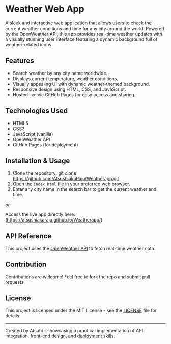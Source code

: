 # Weather Web App

A sleek and interactive web application that allows users to check the current weather conditions and time for any city around the world. Powered by the OpenWeather API, this app provides real-time weather updates with a visually stunning user interface featuring a dynamic background full of weather-related icons.

## Features
- Search weather by any city name worldwide.
- Displays current temperature, weather conditions.
- Visually appealing UI with dynamic weather-themed background.
- Responsive design using HTML, CSS, and JavaScript.
- Hosted live via GitHub Pages for easy access and sharing.

## Technologies Used
- HTML5
- CSS3
- JavaScript (vanilla)
- OpenWeather API
- GitHub Pages (for deployment)

## Installation & Usage
1. Clone the repository:
git clone https://github.com/AtsushiakaRaju/Weatherapp.git
2. Open the `index.html` file in your preferred web browser.
3. Enter any city name in the search bar to get the current weather and time.

_or_

Access the live app directly here: (https://atsushiakaraju.github.io/Weatherapp/)


## API Reference
This project uses the [OpenWeather API](https://openweathermap.org/api) to fetch real-time weather data.

## Contribution
Contributions are welcome! Feel free to fork the repo and submit pull requests.

## License
This project is licensed under the MIT License - see the [LICENSE](LICENSE) file for details.

---

Created by Atsuhi - showcasing a practical implementation of API integration, front-end design, and deployment skills.
